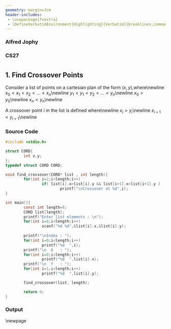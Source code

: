 ```yaml
---
geometry: margin=3cm
header-includes:
 - \usepackage{fvextra}
 - \DefineVerbatimEnvironment{Highlighting}{Verbatim}{breaklines,commandchars=\\\{\}}
---
```

### Alfred Jophy
### CS27

# <Ttitle>

## 1. Find Crossover Points 
Consider a list of points on a cartesian plan of the form $(x,y)$,where\newline
$x_0<x_1<x_2<...<x_n$\newline
$y_1<y_1<y_2<...<y_n$\newline
$x_0 > y_0$\newline
$x_n < y_n$\newline

A crossover point $i$ in the list is defined where\newline
$x_i > y_i$\newline
$x_{i+1} < y_{i+1}$\newline

### Source Code
```c
#include <stdio.h>

struct CORD{
        int x,y;
};
typedef struct CORD CORD;

void find_crossover(CORD* list , int length){
        for(int i=2;i<length;i++)
                if( list[i].x>list[i].y && list[i+1].x<list[i+1].y )
                        printf("\nCrossover at %d",i);
}

int main(){
        const int length=8;
        CORD list[length];
        printf("Enter list elements : \n");
        for(int i=0;i<length;i++)
                scanf("%d %d",&list[i].x,&list[i].y);
        
        printf("\nIndex : ");
        for(int i=0;i<length;i++)
                printf("%d  ",i);
        printf("\n  X   : ");
        for(int i=0;i<length;i++)
                printf("%d  ",list[i].x);
        printf("\n  Y   : ");
        for(int i=1;i<length;i++)
                printf("%d  ",list[i].y);

        find_crossover(list, length);

        return 0;
}
```

### Output

\newpage
